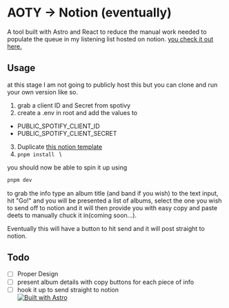 # AOTY -> Notion (eventually)

A tool built with Astro and React to reduce the manual work needed to populate the queue in my listening list hosted on notion. [you check it out here.](https://icy-libra-d87.notion.site/AOTY-67d5cdca1c004349a1792d79fcb6d92d?pvs=74)

## Usage

at this stage I am not going to publicly host this but you can clone and run your own version like so.

1. grab a client ID and Secret from spotivy
2. create a .env in root and add the values to

- PUBLIC_SPOTIFY_CLIENT_ID
- PUBLIC_SPOTIFY_CLIENT_SECRET

3. Duplicate [this notion template](https://icy-libra-d87.notion.site/AOTY-67d5cdca1c004349a1792d79fcb6d92d?pvs=74)
4. `pnpm install `
   \

you should now be able to spin it up using

```bash
pnpm dev
```

to grab the info type an album title (and band if you wish) to the text input, hit "Go!" and you will be presented a list of albums, select the one you wish to send off to notion and it will then provide you with easy copy and paste deets to manually chuck it in(coming soon...).

Eventually this will have a button to hit send and it will post straight to notion.

## Todo

- [ ] Proper Design
- [ ] present album details with copy buttons for each piece of info
- [ ] hook it up to send straight to notion
      \
      [![Built with Astro](https://astro.badg.es/v2/built-with-astro/medium.svg)](https://astro.build)
